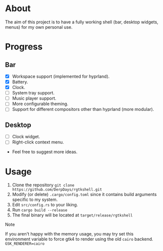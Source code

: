 # About
The aim of this project is to have a fully working shell (bar, desktop widgets, menus) for my own personal use.

# Progress
## Bar
- [x] Workspace support (implemented for hyprland).
- [x] Battery.
- [x] Clock.
- [ ] System tray support.
- [ ] Music player support.
- [ ] More configurable theming.
- [ ] Support for different compositors other than hyprland (more modular).

## Desktop
- [ ] Clock widget.
- [ ] Right-click context menu.

- Feel free to suggest more ideas.


# Usage
1. Clone the repository `git clone https://github.com/DerpDays/rgtkshell.git`
2. Modify (or delete) `.cargo/config.toml` since it contains build arguments specific to my system.
3. Edit `src/config.rs` to your liking.
4. Run `cargo build --release`
5. The final binary will be located at `target/release/rgtkshell`

> [!NOTE]
> If you aren't happy with the memory usage, you may try set this environment variable to force gtk4 to render using the old `cairo` backend.
> `GSK_RENDERER=cairo`
